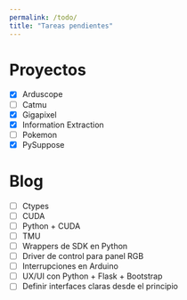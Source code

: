 ```yaml
---
permalink: /todo/
title: "Tareas pendientes"
---
```


# Proyectos

- [x] Arduscope
- [ ] Catmu
- [x] Gigapixel
- [x] Information Extraction
- [ ] Pokemon
- [x] PySuppose

# Blog

- [ ] Ctypes
- [ ] CUDA
- [ ] Python + CUDA
- [ ] TMU
- [ ] Wrappers de SDK en Python
- [ ] Driver de control para panel RGB
- [ ] Interrupciones en Arduino
- [ ] UX/UI con Python + Flask + Bootstrap
- [ ] Definir interfaces claras desde el principio
